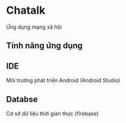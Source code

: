 # Chatalk
Ứng dụng mạng xã hội
## Tính năng ứng dụng

## IDE
  Môi trường phát triển Android (Android Studio)
## Databse
  Cơ sở dữ liệu thời gian thực (firebase)
